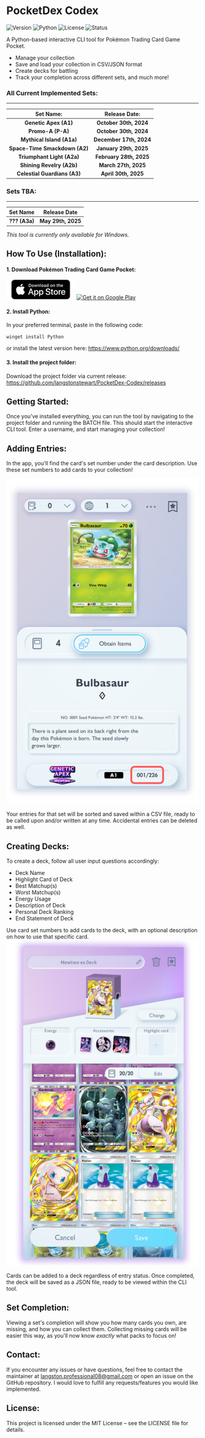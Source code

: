 # PocketDex Codex
![Version](https://img.shields.io/badge/Version-1.3.2-lightgrey)  ![Python](https://img.shields.io/badge/Python-3.10%2B-lightgrey) ![License](https://img.shields.io/badge/License-MIT-lightgrey) ![Status](https://img.shields.io/badge/Status-Active-lightgrey)

A Python-based interactive CLI tool for Pokémon Trading Card Game Pocket.

- Manage your collection
- Save and load your collection in CSV/JSON format
- Create decks for battling
- Track your completion across different sets, and much more!

### All Current Implemented Sets:
---
| **Set Name:**                         | **Release Date:**                    |
|:------------------------------------:|:------------------------------------:
| **Genetic Apex (A1)**                | **October 30th, 2024**              |
| **Promo-A (P-A)**                    | **October 30th, 2024**                |
| **Mythical Island (A1a)**            | **December 17th, 2024**             |
| **Space-Time Smackdown (A2)**        | **January 29th, 2025**              |
| **Triumphant Light (A2a)**           | **February 28th, 2025**             |
| **Shining Revelry (A2b)**            | **March 27th, 2025**     
| **Celestial Guardians (A3)**            | **April 30th, 2025**   

### Sets TBA:
---
| **Set Name**                         | **Release Date**                    |
|:------------------------------------:|:------------------------------------:
| **??? (A3a)**                | **May 29th, 2025**              |

*This tool is currently only available for Windows.*

## How To Use (Installation):

#### 1. Download Pokémon Trading Card Game Pocket:
[![Download on the App Store](https://raw.githubusercontent.com/langstonstewart/PocketDex-Codex/refs/heads/main/images/app-store-badge-en.webp)](https://apps.apple.com/app/id6479970832) [![Get it on Google Play](https://upload.wikimedia.org/wikipedia/commons/7/78/Google_Play_Store_badge_EN.svg)](https://play.google.com/store/apps/details?id=jp.pokemon.pokemontcgp)


#### 2. Install Python:
 In your preferred terminal, paste in the following code:

````
winget install Python
````
or install the latest version here:
https://www.python.org/downloads/

#### 3. Install the project folder:
Download the project folder via current release:
https://github.com/langstonstewart/PocketDex-Codex/releases

## Getting Started:

Once you’ve installed everything, you can run the tool by navigating to the project folder and running the BATCH file.
This should start the interactive CLI tool. 
Enter a username, and start managing your collection!

## Adding Entries:
In the app, you'll find the card's set number under the card description. 
Use these set numbers to add cards to your collection!

![card_img](https://raw.githubusercontent.com/langstonstewart/PocketDex-Codex/refs/heads/main/images/card_img.png)

Your entries for that set will be sorted and saved within a CSV file, ready to be called upon and/or written at any time.
Accidental entries can be deleted as well.

## Creating Decks:
To create a deck, follow all user input questions accordingly:
- Deck Name
- Highlight Card of Deck
- Best Matchup(s)
- Worst Matchup(s)
- Energy Usage
- Description of Deck
- Personal Deck Ranking
- End Statement of Deck

Use card set numbers to add cards to the deck, with an optional description on how to use that specific card.
![deck_img](https://raw.githubusercontent.com/langstonstewart/PocketDex-Codex/refs/heads/main/images/deck_img.png)

Cards can be added to a deck regardless of entry status.
Once completed, the deck will be saved as a JSON file, ready to be viewed within the CLI tool.

## Set Completion:
Viewing a set's completion will show you how many cards you own, are missing, and how you can collect them.
Collecting missing cards will be easier this way, as you'll now know *exactly* what packs to focus on!

## Contact:

If you encounter any issues or have questions, feel free to contact the maintainer at langston.professional08@gmail.com or open an issue on the GitHub repository.
I would love to fulfill any requests/features you would like implemented.

## License:

This project is licensed under the MIT License – see the LICENSE file for details.
